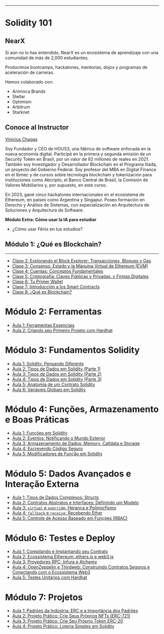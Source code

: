 
---

# Solidity 101

## NearX
Si aún no lo has entendido, NearX es un ecosistema de aprendizaje con una comunidad de más de 2,000 estudiantes.

Producimos bootcamps, hackatones, mentorías, dojos y programas de aceleración de carreras.

Hemos colaborado con:

- Animoca Brands
- Stellar
- Optimism
- Arbitrum
- Starknet

## Conoce al Instructor

[Vinicius Chagas](https://www.linkedin.com/in/viniciushenriquechagas/)

Soy Fundador y CEO de HOUS3, una fábrica de software enfocada en la nueva economía digital. Participé en la primera y segunda emisión de un Security Token en Brasil, por un valor de 82 millones de reales en 2021. También soy Investigador y Desarrollador Blockchain en el Programa Ilíada, un proyecto del Gobierno Federal. Soy profesor del MBA en Digital Finance en el Ibmec y de cursos sobre tecnología blockchain y tokenización para instituciones como Abcripto, el Banco Central de Brasil, la Comisión de Valores Mobiliarios y, por supuesto, en este curso.

En 2023, gané cinco hackatones internacionales en el ecosistema de Ethereum, en países como Argentina y Singapur. Poseo formación en Derecho y Análisis de Sistemas, con especialización en Arquitectura de Soluciones y Arquitectura de Software.

**Módulo Extra: Cómo usar la IA para estudiar**  
- ¿Cómo usar Fênix en tus estudios?

## Módulo 1: ¿Qué es Blockchain?

--- 

- [Clase 2: Explorando el Block Explorer: Transacciones, Bloques y Gas](modulo_1_que_es_blockchain/clase_2/clase_2.md)
- [Clase 3: Consenso, Estado y la Máquina Virtual de Ethereum (EVM)](modulo_1_que_es_blockchain/clase_3/clase_3.md)
- [Clase 4: Cuentas: Conceptos Fundamentales](modulo_1_que_es_blockchain/clase_4/clase_4.md)
- [Clase 5: Criptografía: Claves Públicas y Privadas, y Firmas Digitales](modulo_1_que_es_blockchain/clase_5/clase_5.md)
- [Clase 6: Tu Primer Wallet](modulo_1_que_es_blockchain/clase_6/clase_6.md)
- [Clase 7: Introducción a los Smart Contracts](modulo_1_que_es_blockchain/clase_7/clase_7.md)
- [Clase 8: ¿Qué es Blockchain?](modulo_1_que_es_blockchain/clase_8/clase_8.md)

# Módulo 2: Ferramentas

- [Aula 1: Ferramentas Essenciais](modulo_2_ferramentas/aula_1/aula_1.md)
- [Aula 2: Criando seu Primeiro Projeto com Hardhat](modulo_2_ferramentas/aula_2/aula_2.md)

# Módulo 3: Fundamentos Solidity

- [Aula 1: Solidity: Pensando Diferente](modulo_3_fundamentos_solidity/aula_1/aula_1.md)
- [Aula 2: Tipos de Dados em Solidity (Parte 1)](modulo_3_fundamentos_solidity/aula_2/aula_2.md)
- [Aula 3: Tipos de Dados em Solidity (Parte 2)](modulo_3_fundamentos_solidity/aula_3/aula_3.md)
- [Aula 4: Tipos de Dados em Solidity (Parte 3)](modulo_3_fundamentos_solidity/aula_4/aula_4.md)
- [Aula 5: Anatomia de um Contrato Solidity](modulo_3_fundamentos_solidity/aula_5/aula_5.md)
- [Aula 6: Variáveis Globais em Solidity](modulo_3_fundamentos_solidity/aula_6/aula_6.md)

# Módulo 4: Funções, Armazenamento e Boas Práticas

- [Aula 1: Funções em Solidity](modulo_4_funcoes_armazenamento_boas_praticas/aula_1/aula_1.md)
- [Aula 2: Eventos: Notificando o Mundo Exterior](modulo_4_funcoes_armazenamento_boas_praticas/aula_2/aula_2.md)
- [Aula 3: Armazenamento de Dados: Memory, Calldata e Storage](modulo_4_funcoes_armazenamento_boas_praticas/aula_3/aula_3.md)
- [Aula 4: Escrevendo Código Seguro](modulo_4_funcoes_armazenamento_boas_praticas/aula_4/aula_4.md)
- [Aula 5: Modificadores de Função em Solidity](modulo_4_funcoes_armazenamento_boas_praticas/aula_5/aula_5.md)

# Módulo 5: Dados Avançados e Interação Externa

- [Aula 1: Tipos de Dados Complexos: Structs](modulo_5_dados_avancados_interacao_externa/aula_1/aula_1.md)
- [Aula 2: Contratos Abstratos e Interfaces: Definindo um Modelo](modulo_5_dados_avancados_interacao_externa/aula_2/aula_2.md)
- [Aula 3: `virtual` e `override`: Herança e Polimorfismo](modulo_5_dados_avancados_interacao_externa/aula_3/aula_3.md)
- [Aula 4: `fallback` e `receive`: Recebendo Ether](modulo_5_dados_avancados_interacao_externa/aula_4/aula_4.md)
- [Aula 5: Controle de Acesso Baseado em Funções (RBAC)](modulo_5_dados_avancados_interacao_externa/aula_5/aula_5.md)


# Módulo 6: Testes e Deploy

- [Aula 1: Compilando e Implantando seu Contrato](modulo_6_testes_e_deploy/aula_1/aula_1.md)
- [Aula 2: Ecossistema Ethereum: ethers.js e web3.js](modulo_6_testes_e_deploy/aula_2/aula_2.md)
- [Aula 3: Provedores RPC: Infura e Alchemy](modulo_6_testes_e_deploy/aula_3/aula_3.md)
- [Aula 4: OpenZeppelin e Thirdweb: Construindo Contratos Seguros e Conectando com o Ecossistema Web3](modulo_6_testes_e_deploy/aula_4/aula_4.md)
- [Aula 5: Testes Unitários com Hardhat](modulo_6_testes_e_deploy/aula_5/aula_5.md)

# Módulo 7: Projetos

- [Aula 1: Padrões da Indústria: ERC e a Importância dos Padrões](modulo_7_projetos/aula_1/aula_1.md)
- [Aula 2: Projeto Prático: Crie Seus Próprios NFTs (ERC-721)](modulo_7_projetos/aula_2/aula_2.md)
- [Aula 3: Projeto Prático: Crie Seu Próprio Token ERC-20](modulo_7_projetos/aula_3/aula_3.md)
- [Aula 4: Projeto Prático: Loteria Simples em Solidity](modulo_7_projetos/aula_4/aula_4.md)
